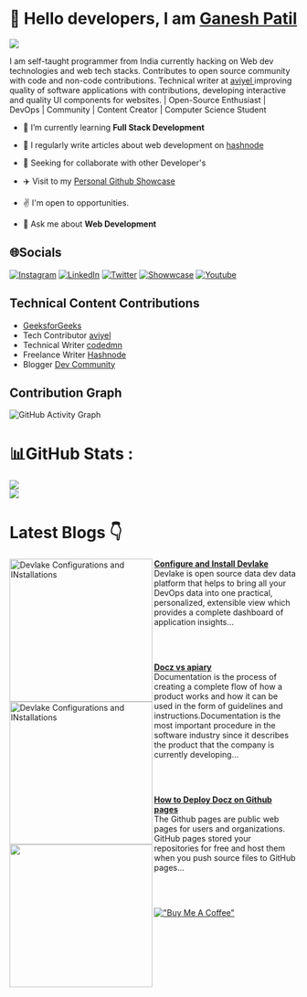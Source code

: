 
# :wave: Hello <b>developers</b>, I am <b> <a href="https://linktr.ee/ganeshpatil0101">Ganesh Patil </a></b>
  


![](https://komarev.com/ghpvc/?username=your-github-ganeshpatil386386&style=flat-square)

<p>  I am self-taught programmer from India currently hacking on Web dev technologies and web tech stacks. Contributes to open source community with code and non-code contributions. Technical writer at <a href ="https://aviyel.com/search?term=ganesh"> aviyel <a> improving quality of software applications with contributions, developing interactive and quality UI components for websites. | Open-Source Enthusiast | DevOps | Community | Content Creator | Computer Science Student </p>


- 🌱 I’m currently learning **Full Stack Development**

- 📝 I regularly write articles about web development on [hashnode](https://hashnode.com/@patilganesh1010)

- 🎯 Seeking for collaborate with other Developer's

- ✈️ Visit to my [Personal Github Showcase](https://ganesh-githubshowcase.netlify.app/)

- :v: I'm open to opportunities.

- 💬 Ask me about **Web Development**


## 🌐Socials
[![Instagram](https://img.shields.io/badge/Instagram-%23E4405F.svg?logo=Instagram&logoColor=white)](https://instagram.com/patilganesh1010) [![LinkedIn](https://img.shields.io/badge/LinkedIn-%230077B5.svg?logo=linkedin&logoColor=white)](https://linkedin.com/in/ganeshpatil386386) [![Twitter](https://img.shields.io/badge/Twitter-%231DA1F2.svg?logo=Twitter&logoColor=white)](https://twitter.com/ganeshstwt)  [![Showwcase](https://img.shields.io/badge/Showwcase-%231DA1F2.svg?logoColor=black)](https://www.showwcase.com/patilganesh0101)
[![Youtube](https://img.shields.io/badge/Youtube-%231DA1F2.svg?logoColor=red)](https://www.youtube.com/channel/UCjMse2JYXPbtlzcnkbXmVQQ) 



<h2> Technical Content Contributions </h2>

- [GeeksforGeeks](https://auth.geeksforgeeks.org/user/patilganesh/articles)
- Tech Contributor [aviyel](https://aviyel.com/@ganeshpatil) 
- Technical Writer [codedmn](https://codedamn.com/news/javascript/reverse-a-string)
- Freelance Writer [Hashnode](https://hashnode.com/@patilganesh1010)
- Blogger [Dev Community](https://dev.to/patilganesh1010)

## Contribution Graph
![GitHub Activity Graph](https://activity-graph.herokuapp.com/graph?username=ganeshpatil386386&theme=dracula&hide_border=true)

# 📊GitHub Stats :
![](https://github-readme-stats.vercel.app/api?username=ganeshpatil386386&theme=tokyonight&hide_border=true&include_all_commits=false&count_private=true)<br/>
![](https://github-readme-streak-stats.herokuapp.com/?user=ganeshpatil386386&theme=tokyonight&hide_border=true)

# Latest Blogs 👇
<!--   first Article  -->
  
<p align="left">
<a href="https://aviyel.com/post/3411/how-to-install-and-configure-devlake" title="Devlake Configurations"><img src="https://aviyel.com/cdn-cgi/image/format=auto/assets/uploads/files/1655730250079-image-resized.png" alt="Devlake Configurations and INstallations" width="250px" align="left" /> </a>
<a href="https://aviyel.com/post/3411/how-to-install-and-configure-devlake"> <strong>Configure and Install Devlake</strong> </a>
<br/>Devlake is open source data dev data platform that helps to bring all your DevOps data into one practical, personalized, extensible view which provides a complete dashboard of application insights... </p> <br/> <br/>

<!--   Second Article  -->
  
<p align="left">
<a href="https://aviyel.com/post/3257/what-are-the-differences-between-apiary-vs-docz" title="Docz vs apiary"><img src="https://aviyel.com/cdn-cgi/image/format=auto/https://lh4.googleusercontent.com/oXtiYOl6OpSpIAlq8m_Oyrxod0u8jDRHdNsJv0xB6O2STpB01_50tSD_VnK68pj314HT68R0gAaCf3DIFVfOC0vejxiO6MdqifxIzRo9L1tAQXuOUJ3GHbuGl2DiGla9D5JB860AmJXta3s9cQ" alt="Devlake Configurations and INstallations" width="250px" align="left" /> </a>
<a href="https://aviyel.com/post/3257/what-are-the-differences-between-apiary-vs-docz"> <strong>Docz vs apiary</strong> </a>
<br/>Documentation is the process of creating a complete flow of how a product works and how it can be used in the form of guidelines and instructions.Documentation is the most important procedure in the software industry since it describes the product that the company is currently developing... </p> <br/> <br/>
  
  <!--   Third Article  -->
  <p align="left">
<a href="https://aviyel.com/post/3157/how-to-deploy-docz-in-github-pages"><img src="https://aviyel.com/cdn-cgi/image/format=auto/https://lh5.googleusercontent.com/1YVkZWM3WBJ6zYy9-xjxHQowFDbsKE5pt7UPuJKhNtIWPvuxiurqZ7sNkXnVtJvctraZX8WCx0Hp_3X4FYE_LOcUOUc_14j75l3Kk7BR-eCTVMsOxnnR80cmgHQoqn0F0vyCGyA" width="250px" align="left" /> </a>
<a href="https://aviyel.com/post/3157/how-to-deploy-docz-in-github-pages"> <strong>How to Deploy Docz on Github pages</strong> </a>
<br/>The Github pages are public web pages for users and organizations. GitHub pages stored your repositories for free and host them when you push source files to GitHub pages... </p> <br/> <br/>

<!--   Sponsorship -->
  
[!["Buy Me A Coffee"](https://www.buymeacoffee.com/assets/img/custom_images/orange_img.png)](https://www.buymeacoffee.com/Ganesh1010)
